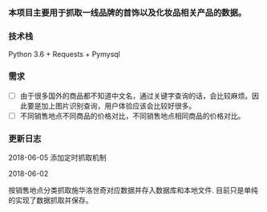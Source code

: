 ### 本项目主要用于抓取一线品牌的首饰以及化妆品相关产品的数据。

### 技术栈
Python 3.6 + Requests + Pymysql

### 需求

- [ ] 由于很多国外的商品都不知道中文名，通过关键字查询的话，会比较麻烦。因此要是加上图片识别查询，用户体验应该会比较好很多。
- [ ] 不同销售地点不同商品的价格对比，不同销售地点相同商品的价格对比。

### 更新日志
2018-06-05
添加定时抓取机制

2018-06-02

按销售地点分类抓取施华洛世奇对应数据并存入数据库和本地文件.
目前只是单纯的实现了数据抓取并保存。

